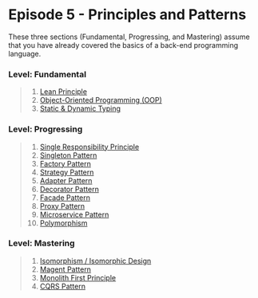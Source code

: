 # Episode 5 - Principles and Patterns

These three sections (Fundamental, Progressing, and Mastering) assume that you have already covered the basics of a back-end programming language.

### Level: Fundamental
> 1. [Lean Principle](http://www.lean.org/WhatsLean/Principles.cfm)
> 2. [Object-Oriented Programming (OOP)](https://en.wikipedia.org/wiki/Object-oriented_programming)
> 3. [Static & Dynamic Typing](https://www.sitepoint.com/typing-versus-dynamic-typing/)

### Level: Progressing
> 1. [Single Responsibility Principle](https://blogs.msdn.microsoft.com/dhuba/2011/06/15/single-responsibility-principle-discovering-violations/)
> 2. [Singleton Pattern](https://sourcemaking.com/design_patterns/singleton)
> 3. [Factory Pattern](http://www.oodesign.com/factory-pattern.html)
> 4. [Strategy Pattern](http://www.oodesign.com/strategy-pattern.html)
> 5. [Adapter Pattern](https://sourcemaking.com/design_patterns/adapter)
> 6. [Decorator Pattern](https://sourcemaking.com/design_patterns/decorator)
> 7. [Facade Pattern](https://sourcemaking.com/design_patterns/facade)
> 8. [Proxy Pattern](https://sourcemaking.com/design_patterns/proxy)
> 9. [Microservice Pattern](http://martinfowler.com/articles/microservices.html)
>10. [Polymorphism](http://www.tutorialspoint.com/java/java_polymorphism.htm)

### Level: Mastering
> 1. [Isomorphism / Isomorphic Design](https://www.lullabot.com/articles/what-is-an-isomorphic-application)
> 2. [Magent Pattern](http://spray.io/blog/2012-12-13-the-magnet-pattern/)
> 3. [Monolith First Principle](http://martinfowler.com/bliki/MonolithFirst.html)
> 4. [CQRS Pattern](http://martinfowler.com/bliki/CQRS.html)
